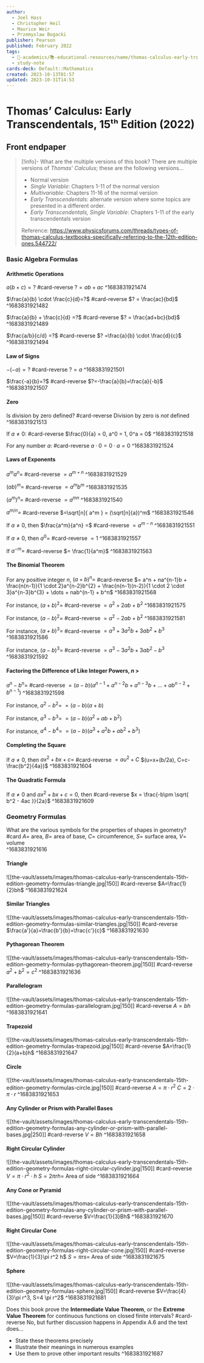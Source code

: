 ```yaml
---
author:
  - Joel Hass
  - Christopher Heil
  - Maurice Weir
  - Przemyslaw Bogacki
publisher: Pearson
published: February 2022
tags:
  - 🔴-academics/📚-educational-resources/name/thomas-calculus-early-transcendentals-15th-edition-2022
  - study-note
cards-deck: Default::Mathematics
created: 2023-10-13T01:57
updated: 2023-10-31T14:53
---
```


# Thomas’ Calculus꞉ Early Transcendentals, 15ᵗʰ Edition (2022)

## Front endpaper

> [!info]- What are the multiple versions of this book?
> There are multiple versions of *Thomas' Calculus*; these are the following versions...
> - Normal version
> - *Single Variable*: Chapters 1-11 of the normal version
> - *Multivariable*: Chapters 11-16 of the normal version
> - *Early Transcendentals*: alternate version where some topics are presented in a different order.
> - *Early Transcendentals, Single Variable*: Chapters 1-11 of the early transcendentals version
> 
> Reference: https://www.physicsforums.com/threads/types-of-thomas-calculus-textbooks-specifically-referring-to-the-12th-edition-ones.544722/

### Basic Algebra Formulas

#### Arithmetic Operations

$a(b+c) = ?$ #card-reverse 
$? = ab+ac$
^1683831921474


$\frac{a}{b} \cdot \frac{c}{d}=?$ #card-reverse 
$? = \frac{ac}{bd}$
^1683831921482


$\frac{a}{b} + \frac{c}{d} =?$ #card-reverse 
$? = \frac{ad+bc}{bd}$
^1683831921489


$\frac{a/b}{c/d} =?$ #card-reverse 
$? =\frac{a}{b} \cdot \frac{d}{c}$
^1683831921494


#### Law of Signs

$-(-a) =?$ #card-reverse 
$?= a$
^1683831921501


$\frac{-a}{b}=?$ #card-reverse 
$?=-\frac{a}{b}=\frac{a}{-b}$
^1683831921507


#### Zero

Is division by zero defined? #card-reverse 
Division by zero is *not* defined
^1683831921513


If $a \neq 0:$ #card-reverse 
$\frac{0}{a} = 0, a^0 = 1, 0^a = 0$
^1683831921518


For any number $a$: #card-reverse 
$a \cdot 0 = 0 \cdot a= 0$
^1683831921524


#### Laws of Exponents

$a^ma^n=$ #card-reverse 
$=a^{m+n}$
^1683831921529


$(ab)^m =$ #card-reverse 
$=a^mb^m$
^1683831921535


$(a^m)^n =$ #card-reverse 
$=a^{mn}$
^1683831921540


$a^{m/n} =$ #card-reverse 
$=\sqrt[n]{ a^m } = (\sqrt[n]{a})^m$
^1683831921546


If $a \neq 0$, then $\frac{a^m}{a^n} =$ #card-reverse 
$= a^{m-n}$
^1683831921551


If $a \neq 0$, then $a^0 =$ #card-reverse 
$= 1$
^1683831921557


If $a^{-m} =$ #card-reverse 
$= \frac{1}{a^m}$
^1683831921563


#### The Binomial Theorem

For any positive integer $n$, $(a+b)^n =$ #card-reverse 
$= a^n + na^{n-1}b + \frac{n(n-1)}{1 \cdot 2}a^{n-2}b^{2} + \frac{n(n-1)(n-2)}{1 \cdot 2 \cdot 3}a^{n-3}b^{3} + \dots + nab^{n-1} + b^n$
^1683831921568


For instance, $(a+b)^2 =$
#card-reverse
$= a^2 + 2ab + b^2$
^1683831921575


For instance, $(a-b)^2 =$
#card-reverse
$= a^2 - 2ab + b^2$
^1683831921581


For instance, $(a+b)^3 =$
#card-reverse 
$= a^3 + 3a^2b + 3ab^2 + b^3$
^1683831921586


For instance, $(a-b)^3 =$
#card-reverse 
$= a^3 - 3a^2b + 3ab^2 - b^3$
^1683831921592


#### Factoring the Difference of Like Integer Powers, $n$ > 

$a^n - b^n =$ #card-reverse 
$= (a-b)(a^{n-1} + a^{n-2}b + a^{n-3}b + \dots + ab^{n-2} + b^{n-1})$
^1683831921598


For instance, $a^2 - b^2 =$
$= (a-b)(a+b)$

For instance, $a^3 - b^3 =$
$= (a-b)(a^2 + ab + b^2)$

For instance, $a^4 - b^4 =$
$= (a-b)(a^3 + a^2b + ab^2 + b^3)$

#### Completing the Square

If $a \neq 0$, then $ax^2 + bx + c =$ #card-reverse 
$= au^2 + C$    $(u=x+(b/2a), C=c-\frac{b^2}{4a})$
^1683831921604


#### The Quadratic Formula

If $a \neq 0$ and $ax^2 + bx + c = 0$, then #card-reverse 
$x = \frac{-b\pm \sqrt{ b^2 - 4ac }}{2a}$
^1683831921609


### Geometry Formulas

What are the various symbols for the properties of shapes in geometry? #card 
$A =$ area, $B =$ area of base, $C =$ circumference, $S =$ surface area, $V =$ volume  
^1683831921616


#### Triangle

![[the-vault/assets/images/thomas-calculus-early-transcendentals-15th-edition-geometry-formulas-triangle.jpg|150]] #card-reverse 
$A=\frac{1}{2}bh$
^1683831921624


#### Similar Triangles

![[the-vault/assets/images/thomas-calculus-early-transcendentals-15th-edition-geometry-formulas-similar-triangles.jpg|150]] #card-reverse 
$\frac{a'}{a}=\frac{b'}{b}=\frac{c'}{c}$
^1683831921630


#### Pythagorean Theorem

![[the-vault/assets/images/thomas-calculus-early-transcendentals-15th-edition-geometry-formulas-pythagorean-theorem.jpg|150]] #card-reverse 
$a^2 + b^2 = c^2$
^1683831921636


#### Parallelogram

![[the-vault/assets/images/thomas-calculus-early-transcendentals-15th-edition-geometry-formulas-parallelogram.jpg|150]] #card-reverse 
$A=bh$
^1683831921641


#### Trapezoid

![[the-vault/assets/images/thomas-calculus-early-transcendentals-15th-edition-geometry-formulas-trapezoid.jpg|150]] #card-reverse 
$A=\frac{1}{2}(a+b)h$
^1683831921647


#### Circle

![[the-vault/assets/images/thomas-calculus-early-transcendentals-15th-edition-geometry-formulas-circle.jpg|150]] #card-reverse 
$A=\pi \cdot r^2$
$C=2\cdot\pi \cdot r$
^1683831921653


#### Any Cylinder or Prism with Parallel Bases

![[the-vault/assets/images/thomas-calculus-early-transcendentals-15th-edition-geometry-formulas-any-cylinder-or-prism-with-parallel-bases.jpg|250]] #card-reverse 
$V=Bh$
^1683831921658


#### Right Circular Cylinder

![[the-vault/assets/images/thomas-calculus-early-transcendentals-15th-edition-geometry-formulas-right-circular-cylinder.jpg|150]] #card-reverse 
$V=\pi \cdot r^2 \cdot h$
$S = 2\pi r h =$ Area of side
^1683831921664


#### Any Cone or Pyramid

![[the-vault/assets/images/thomas-calculus-early-transcendentals-15th-edition-geometry-formulas-any-cylinder-or-prism-with-parallel-bases.jpg|150]] #card-reverse 
$V=\frac{1}{3}Bh$
^1683831921670


#### Right Circular Cone

![[the-vault/assets/images/thomas-calculus-early-transcendentals-15th-edition-geometry-formulas-right-circular-cone.jpg|150]] #card-reverse 
$V=\frac{1}{3}\pi r^2 h$
$S=\pi r s =$ Area of side
^1683831921675


#### Sphere

![[the-vault/assets/images/thomas-calculus-early-transcendentals-15th-edition-geometry-formulas-sphere.jpg|150]] #card-reverse 
$V=\frac{4}{3}\pi r^3, S=4 \pi r^2$
^1683831921681


Does this book prove the **Intermediate Value Theorem**, or the **Extreme Value Theorem** for continuous functions on closed finite intervals? #card-reverse 
No, but further discussion happens in Appendix A.6 and the text does…
- State these theorems precisely
- Illustrate their meanings in numerous examples
- Use them to prove other important results
^1683831921687


